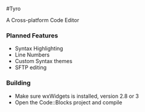 #Tyro

A Cross-platform Code Editor

### Planned Features

* Syntax Highlighting
* Line Numbers
* Custom Syntax themes
* SFTP editing

### Building
* Make sure wxWidgets is installed, version 2.8 or 3
* Open the Code::Blocks project and compile
